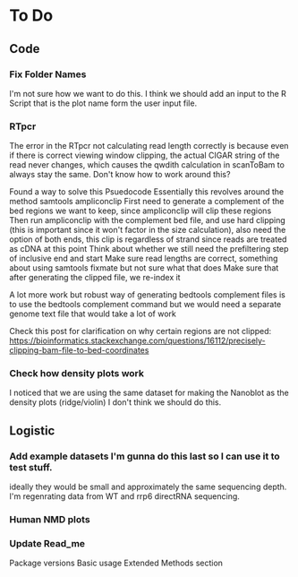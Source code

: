 # To Do

## Code

### Fix Folder Names
I'm not sure how we want to do this. I think we should add an input to the R Script that is the plot name form the user input file.

### RTpcr
The error in the RTpcr not calculating read length correctly is because even if there is correct viewing window clipping, the actual CIGAR string of the read never changes, which causes the qwdith calculation in scanToBam to always stay the same. Don't know how to work around this?

Found a way to solve this
Psuedocode
Essentially this revolves around the method samtools ampliconclip
First need to generate a complement of the bed regions we want to keep, since ampliconclip will clip these regions
Then run ampliconclip with the complement bed file, and use hard clipping (this is important since it won't factor in the size calculation), also need the option of both ends, this clip is regardless of strand since reads are treated as cDNA at this point
Think about whether we still need the prefiltering step of inclusive end and start 
Make sure read lengths are correct, something about using samtools fixmate but not sure what that does
Make sure that after generating the clipped file, we re-index it

A lot more work but robust way of generating bedtools complement files is to use the bedtools complement command but we would need a separate genome text file that would take a lot of work

Check this post for clarification on why certain regions are not clipped: https://bioinformatics.stackexchange.com/questions/16112/precisely-clipping-bam-file-to-bed-coordinates

### Check how density plots work
I noticed that we are using the same dataset for making the Nanoblot as the density plots (ridge/violin) I don't think we should do this.

## Logistic

### Add example datasets I'm gunna do this last so I can use it to test stuff.
ideally they would be small and approximately the same sequencing depth.
I'm regenrating data from WT and rrp6 directRNA sequencing. 

### Human NMD plots

### Update Read_me
Package versions
Basic usage 
Extended Methods section
